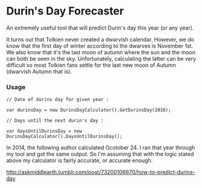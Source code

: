 # Durin's Day Forecaster

An extremely useful tool that will predict Durin's day this year (or any year).

It turns out that Tolkien never created a dwarvish calendar. However, we do know that the first day of winter according to the dwarves is November 1st. We also know that it's the last moon of autumn where the sun and the moon can both be seen in the sky. Unfortunately, calculating the latter can be very difficult so most Tolkien fans settle for the last new moon of Autumn (dwarvish Autumn that is).

### Usage

    // Date of durins day for given year :
    
    var durinsDay = new DurinsDayCalculator().GetDurinsDay(2016);
    
    // Days until the next durin's day :
    
    var daysUntilDurinsDay = new DurinsDayCalculator().DaysUntilDurinsDay();

In 2014, the following author calculated Ocotober 24. I ran that year through my tool and got the same output. So I'm assuming that with the logic stated above my calculator is fairly accurate, or accurate enough.

http://askmiddlearth.tumblr.com/post/73200106670/how-to-predict-durins-day